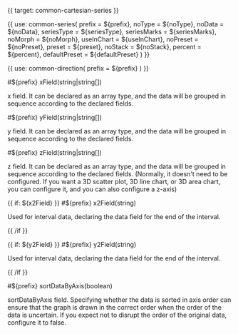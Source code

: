 {{ target: common-cartesian-series }}

<!-- ICartesianSeriesSpec -->

{{ use: common-series(
  prefix = ${prefix},
  noType = ${noType},
  noData = ${noData},
  seriesType = ${seriesType},
  seriesMarks = ${seriesMarks},
  noMorph = ${noMorph},
  useInChart = ${useInChart},
  noPreset = ${noPreset},
  preset = ${preset},
  noStack = ${noStack},
  percent = ${percent},
  defaultPreset = ${defaultPreset}
) }}

{{ use: common-direction(
  prefix = ${prefix}
) }}

#${prefix} xField(string|string[])

x field. It can be declared as an array type, and the data will be grouped in sequence according to the declared fields.

#${prefix} yField(string|string[])

y field. It can be declared as an array type, and the data will be grouped in sequence according to the declared fields.

#${prefix} zField(string|string[])

z field. It can be declared as an array type, and the data will be grouped in sequence according to the declared fields. (Normally, it doesn't need to be configured. If you want a 3D scatter plot, 3D line chart, or 3D area chart, you can configure it, and you can also configure a z-axis)

{{ if: ${x2Field} }}
#${prefix} x2Field(string)

Used for interval data, declaring the data field for the end of the interval.

{{ /if }}

{{ if: ${y2Field} }}
#${prefix} y2Field(string)

Used for interval data, declaring the data field for the end of the interval.

{{ /if }}

#${prefix} sortDataByAxis(boolean)

sortDataByAxis field. Specifying whether the data is sorted in axis order can ensure that the graph is drawn in the correct order when the order of the data is uncertain. If you expect not to disrupt the order of the original data, configure it to false.
